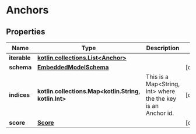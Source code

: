 
# Anchors

## Properties
Name | Type | Description | Notes
------------ | ------------- | ------------- | -------------
**iterable** | [**kotlin.collections.List&lt;Anchor&gt;**](Anchor.md) |  | 
**schema** | [**EmbeddedModelSchema**](EmbeddedModelSchema.md) |  |  [optional]
**indices** | **kotlin.collections.Map&lt;kotlin.String, kotlin.Int&gt;** | This is a Map&lt;String, int&gt; where the the key is an Anchor id. |  [optional]
**score** | [**Score**](Score.md) |  |  [optional]



